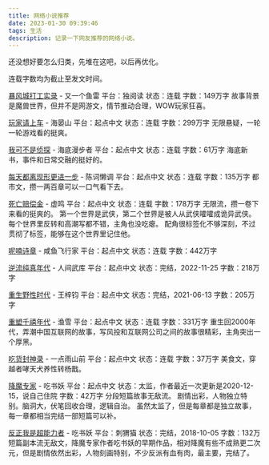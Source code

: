```yaml
---
title: 网络小说推荐
date: 2023-01-30 09:39:46
tags: 生活
description: 记录一下网友推荐的网络小说。
---
```


还没想好要怎么归类，先堆在这吧，以后再优化。

连载字数均为截止至发文时间。

[暴风城打工实录](https://duread8.com/book/book_detail/100184877) - 又一个鱼雷
平台：独阅读
状态：连载
字数：149万字
故事背景是魔兽世界，但并不是网游文，情节推动合理，WOW玩家狂喜。

[玩家请上车](https://book.qidian.com/info/1024194308/) - 海晏山
平台：起点中文
状态：连载
字数：299万字
无限悬疑，一轮一轮游戏看的挺爽。

[我可不是侦探](https://book.qidian.com/info/1035515248/) - 海底漫步者
平台：起点中文
状态：连载
字数：61万字
海底新书，事件和日常交融的挺好的。

[每天都离现形更进一步](https://book.qidian.com/info/1025461668/) - 陈词懒调
平台：起点中文
状态：连载
字数：135万字
都市文，攒一两百章可以一口气看下去。

[死亡赔偿金](https://book.qidian.com/info/1031793987/) - 虚鸣
平台：起点中文
状态：连载
字数：178万字
无限流，攒一卷下来看的挺爽的。
第一个世界是武侠，第二个世界是被人从武侠嚯嚯成诡异武侠。
每个世界里反转和高潮写都不错，主角也没吃瘪。
配角很标签化不够深刻，不过贯彻了标签，能够在这个世界里记住他。

[呢喃诗章](https://book.qidian.com/info/1027630529/) - 咸鱼飞行家
平台：起点中文
状态：连载
字数：442万字

[逆流纯真年代](https://book.qidian.com/info/1009398284/)  - 人间武库
平台：起点中文
状态：完结，2022-11-25
字数：218万字

[重生野性时代](https://book.qidian.com/info/1013026063/) - 王梓钧
平台：起点中文
状态：完结，2021-06-13
字数：205万字

[重塑千禧年代](https://book.qidian.com/info/1017266570/) - 渔雪
平台：起点中文
状态：连载
字数：331万字
重生回2000年代，弄潮中国互联网的故事，写风投和互联网公司之间的故事很精彩，主角突出一个厚黑。

[吃货封神录](https://book.qidian.com/info/1035508684/) - 一点雨山前
平台：起点中文
状态：连载
字数：37万字
美食文，穿越者哮天犬养性转杨戬。

[降魔专家](https://book.qidian.com/info/1015350660/) - 吃书妖
平台：起点中文
状态：太监，作者最近一次更新是2020-12-15，说自己住院
字数：42万字
分段短篇故事无敌流。
剧情出彩，人物独立特别。脑洞大，伏笔回收合理，逻辑自治。
虽然太监了，但是每章都是独立故事，每一章都相当完结一部短篇可以补。

[反正我是超能力者](https://mip.ciweimao.com/book/100018709) - 吃书妖
平台：刺猬猫
状态：完结，2018-10-05
字数：132万
短篇副本流无敌文，降魔专家作者吃书妖的早期作品，相对降魔有些不成熟更二次元，但是剧情依然出彩，人物刻画特别，不少反派有血有肉，最主要，完结了。
